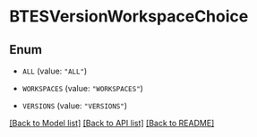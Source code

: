 # BTESVersionWorkspaceChoice

## Enum


* `ALL` (value: `"ALL"`)

* `WORKSPACES` (value: `"WORKSPACES"`)

* `VERSIONS` (value: `"VERSIONS"`)


[[Back to Model list]](../README.md#documentation-for-models) [[Back to API list]](../README.md#documentation-for-api-endpoints) [[Back to README]](../README.md)


